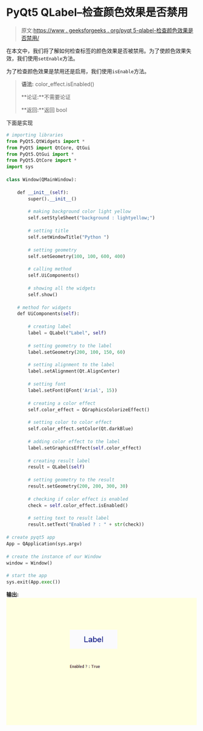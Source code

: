 # PyQt5 QLabel–检查颜色效果是否禁用

> 原文:[https://www . geeksforgeeks . org/pyqt 5-qlabel-检查颜色效果是否禁用/](https://www.geeksforgeeks.org/pyqt5-qlabel-checking-if-the-color-effect-is-disabled-or-not/)

在本文中，我们将了解如何检查标签的颜色效果是否被禁用。为了使颜色效果失效，我们使用`setEnable`方法。

为了检查颜色效果是禁用还是启用，我们使用`isEnable`方法。

> **语法:** color_effect.isEnabled()
> 
> **论证:**不需要论证
> 
> **返回:**返回 bool

下面是实现

```py
# importing libraries
from PyQt5.QtWidgets import * 
from PyQt5 import QtCore, QtGui
from PyQt5.QtGui import * 
from PyQt5.QtCore import * 
import sys

class Window(QMainWindow):

    def __init__(self):
        super().__init__()

        # making background color light yellow
        self.setStyleSheet("background : lightyellow;")

        # setting title
        self.setWindowTitle("Python ")

        # setting geometry
        self.setGeometry(100, 100, 600, 400)

        # calling method
        self.UiComponents()

        # showing all the widgets
        self.show()

    # method for widgets
    def UiComponents(self):

        # creating label
        label = QLabel("Label", self)

        # setting geometry to the label
        label.setGeometry(200, 100, 150, 60)

        # setting alignment to the label
        label.setAlignment(Qt.AlignCenter)

        # setting font
        label.setFont(QFont('Arial', 15))

        # creating a color effect
        self.color_effect = QGraphicsColorizeEffect()

        # setting color to color effect
        self.color_effect.setColor(Qt.darkBlue)

        # adding color effect to the label
        label.setGraphicsEffect(self.color_effect)

        # creating result label
        result = QLabel(self)

        # setting geometry to the result
        result.setGeometry(200, 200, 300, 30)

        # checking if color effect is enabled
        check = self.color_effect.isEnabled()

        # setting text to result label
        result.setText("Enabled ? : " + str(check))

# create pyqt5 app
App = QApplication(sys.argv)

# create the instance of our Window
window = Window()

# start the app
sys.exit(App.exec())
```

**输出:**
![](img/f7841feebd40185222a8b504e3d62adb.png)